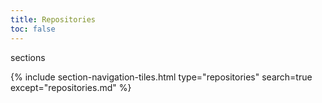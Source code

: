 ```yaml
---
title: Repositories
toc: false
---
```


sections

{% include section-navigation-tiles.html type="repositories" search=true except="repositories.md" %}
